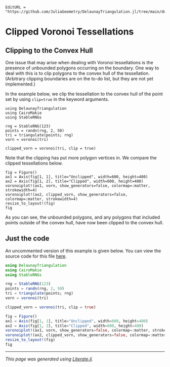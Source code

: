 ```@meta
EditURL = "https://github.com/JuliaGeometry/DelaunayTriangulation.jl/tree/main/docs/src/literate_tutorials/clipped.jl"
```

# Clipped Voronoi Tessellations
## Clipping to the Convex Hull

One issue that may arise when dealing with Voronoi tessellations is the
presence of unbounded polygons occurring on the boundary. One way to deal with this
is to clip polygons to the convex hull of the tessellation. (Arbitrary clipping boundaries
are on the to-do list, but they are not yet implemented.)

In the example below, we clip the tessellation to the convex hull of the point set by using `clip=true`
in the keyword arguments.

````@example clipped
using DelaunayTriangulation
using CairoMakie
using StableRNGs

rng = StableRNG(123)
points = randn(rng, 2, 50)
tri = triangulate(points; rng)
vorn = voronoi(tri)
````

````@example clipped
clipped_vorn = voronoi(tri, clip = true)
````

Note that the clipping has put more polygon vertices in. We compare
the clipped tessellations below.

````@example clipped
fig = Figure()
ax1 = Axis(fig[1, 1], title="Unclipped", width=600, height=400)
ax2 = Axis(fig[1, 2], title="Clipped", width=600, height=400)
voronoiplot!(ax1, vorn, show_generators=false, colormap=:matter, strokewidth=4)
voronoiplot!(ax2, clipped_vorn, show_generators=false, colormap=:matter, strokewidth=4)
resize_to_layout!(fig)
fig
````

As you can see, the unbounded polygons, and any polygons that included points
outside of the convex hull, have now been clipped to the convex hull.
## Just the code
An uncommented version of this example is given below.
You can view the source code for this file [here](https://github.com/JuliaGeometry/DelaunayTriangulation.jl/tree/main/docs/src/literate_tutorials/clipped.jl).

```julia
using DelaunayTriangulation
using CairoMakie
using StableRNGs

rng = StableRNG(123)
points = randn(rng, 2, 50)
tri = triangulate(points; rng)
vorn = voronoi(tri)

clipped_vorn = voronoi(tri, clip = true)

fig = Figure()
ax1 = Axis(fig[1, 1], title="Unclipped", width=600, height=400)
ax2 = Axis(fig[1, 2], title="Clipped", width=600, height=400)
voronoiplot!(ax1, vorn, show_generators=false, colormap=:matter, strokewidth=4)
voronoiplot!(ax2, clipped_vorn, show_generators=false, colormap=:matter, strokewidth=4)
resize_to_layout!(fig)
fig
```

---

*This page was generated using [Literate.jl](https://github.com/fredrikekre/Literate.jl).*

